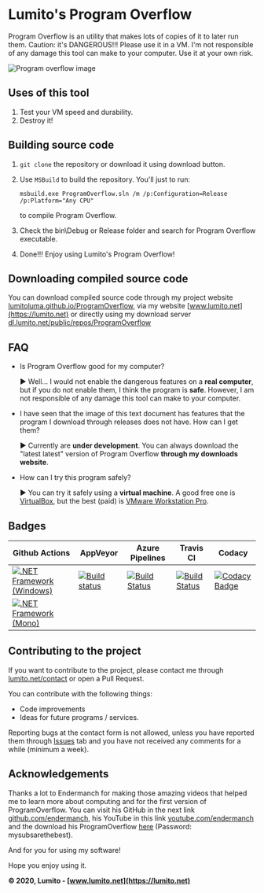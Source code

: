 # Lumito's Program Overflow
Program Overflow is an utility that makes lots of copies of it to later run them. Caution: it's DANGEROUS!!! Please use it in a VM.
I'm not responsible of any damage this tool can make to your computer. Use it at your own risk.

![Program overflow image](https://images.lumito.net/GitHub/ProgramOverflow/2.1/ProgramOverflow2.1.png)

## Uses of this tool
1.  Test your VM speed and durability.
2.  Destroy it!

## Building source code
1.  `git clone` the repository or download it using download button.

2.  Use `MSBuild` to build the repository. You'll just to run:

    ```batch
    msbuild.exe ProgramOverflow.sln /m /p:Configuration=Release /p:Platform="Any CPU"
    ```
    to compile Program Overflow.
3.  Check the bin\Debug or Release folder and search for Program Overflow executable.

4.  Done!!! Enjoy using Lumito's Program Overflow!

## Downloading compiled source code
You can download compiled source code through my project website [lumitoluma.github.io/ProgramOverflow](https://lumitoluma.github.io/ProgramOverflow), via my website [www.lumito.net](https://lumito.net) or directly using my download server [dl.lumito.net/public/repos/ProgramOverflow](https://dl.lumito.net/public/repos/ProgramOverflow)

## FAQ

-   Is Program Overflow good for my computer?

    ► Well... I would not enable the dangerous features on a **real computer**, but if you do not enable them, I think the program is **safe**. However, I am not responsible of any damage this tool can make to your computer.

-   I have seen that the image of this text document has features that the program I download through releases does not have. How can I get them?

    ► Currently are **under development**. You can always download the "latest latest" version of Program Overflow **through my downloads website**.

-   How can I try this program safely?

    ► You can try it safely using a **virtual machine**. A good free one is [VirtualBox](https://www.virtualbox.org), but the best (paid) is [VMware Workstation Pro](https://www.vmware.com/products/workstation-pro.html).

## Badges

| Github Actions | AppVeyor | Azure Pipelines | Travis CI | Codacy |
|-|-|-|-|-|
| [![.NET Framework (Windows)](https://github.com/LumitoLuma/ProgramOverflow/workflows/.NET%20Framework%20(Windows)/badge.svg)](https://github.com/LumitoLuma/ProgramOverflow/actions?query=workflow%3A%22.NET+Framework+%28Windows%29%22) | [![Build status](https://ci.appveyor.com/api/projects/status/m84gruif65n8fbbp?svg=true)](https://ci.appveyor.com/project/LumitoLuma/ProgramOverflow) | [![Build Status](https://dev.azure.com/LumitoLuma/GitHub/_apis/build/status/LumitoLuma.ProgramOverflow?branchName=master)](https://dev.azure.com/LumitoLuma/GitHub/_build/latest?definitionId=5&branchName=master) | [![Build Status](https://travis-ci.com/LumitoLuma/ProgramOverflow.svg?branch=master)](https://travis-ci.com/LumitoLuma/ProgramOverflow) | [![Codacy Badge](https://app.codacy.com/project/badge/Grade/9d99250539b2443ba6009accda588d9a)](https://www.codacy.com/manual/LumitoLuma/ProgramOverflow?utm_source=github.com&amp;utm_medium=referral&amp;utm_content=LumitoLuma/ProgramOverflow&amp;utm_campaign=Badge_Grade) |
| [![.NET Framework (Mono)](https://github.com/LumitoLuma/ProgramOverflow/workflows/.NET%20Framework%20(Mono)/badge.svg)](https://github.com/LumitoLuma/ProgramOverflow/actions?query=workflow%3A%22.NET+Framework+%28Mono%29%22) |  |  |  |

## Contributing to the project
If you want to contribute to the project, please contact me through [lumito.net/contact](https://lumito.net/contact) or open a Pull Request.

You can contribute with the following things:

-   Code improvements
-   Ideas for future programs / services.

Reporting bugs at the contact form is not allowed, unless you have reported them through [Issues](https://github.com/LumitoLuma/ProgramOverflow/issues) tab and you have not received any comments for a while (minimum a week).

## Acknowledgements
Thanks a lot to Endermanch for making those amazing videos that helped me to learn more about computing and for the first version of ProgramOverflow. You can visit his GitHub in the next link [github.com/endermanch](https://github.com/endermanch), his YouTube in this link [youtube.com/endermanch](https://www.youtube.com/endermanch) and the download his ProgramOverflow [here](https://dl.malwat.ch/software/ProgramOverflow.zip) (Password: mysubsarethebest).

And for you for using my software!

Hope you enjoy using it.

**© 2020, Lumito - [www.lumito.net](https://lumito.net)**
